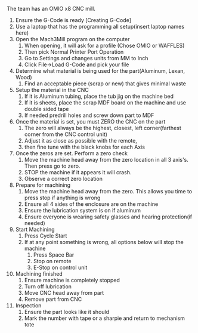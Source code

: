 The team has an OMIO x8 CNC mill. 

1. Ensure the G-Code is ready [Creating G-Code]
2. Use a laptop that has the programming all setup(insert laptop names here)
3. Open the Mach3Mill program on the computer
	1. When opening, it will ask for a profile (Chose OMIO or WAFFLES)
	2. Then pick Normal Printer Port Operation
	3. Go to Settings and changes units from MM to Inch
	4. Click File->Load G-Code and pick your file
4. Determine what material is being used for the part(Aluminum, Lexan, Wood)
	1. Find an acceptable piece (scrap or new) that gives minimal waste
5. Setup the material in the CNC
	1. If it is Aluminum tubing, place the tub jig on the machine bed
	2. If it is sheets, place the scrap MDF board on the machine and use double sided tape
	3. If needed predrill holes and screw down part to MDF
6. Once the material is set, you must ZERO the CNC on the part
	1. The zero will always be the highest, closest, left corner(farthest corner from the CNC control unit)
	2. Adjust it as close as possible with the remote, 
	3. then fine tune with the black knobs for each Axis
7. Once the zeros are set. Perform a zero check
	1. Move the machine head away from the zero location in all 3 axis's. Then press go to zero. 
	2. STOP the machine if it appears it will crash. 
	3. Observe a correct zero location
8. Prepare for machining
	1. Move the machine head away from the zero. This allows you time to press stop if anything is wrong
	2. Ensure all 4 sides of the enclosure are on the machine
	3. Ensure the lubrication system is on if aluminum
	4. Ensure everyone is wearing safety glasses and hearing protection(if needed)
9. Start Machining
	1. Press Cycle Start
	2. If at any point something is wrong, all options below will stop the machine
		1. Press Space Bar
		2. Stop on remote
		3. E-Stop on control unit
10. Machining finished
	1. Ensure machine is completely stopped
	2. Turn off lubrication
	3. Move CNC head away from part
	4. Remove part from CNC
11. Inspection
	1. Ensure the part looks like it should
	2. Mark the number with tape or a sharpie and return to mechanism tote